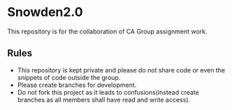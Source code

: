 # Snowden2.0

This repository is for the collaboration of CA Group assignment work.

## Rules

- This repository is kept private and please do not share code or even the snippets of code outside the group.
- Please create branches for development.
- Do not fork this project as it leads to confusions(instead create branches as all members shall have read and write access).

